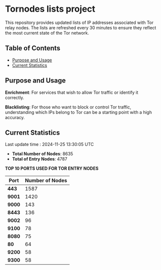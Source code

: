# Tornodes lists project

This repository provides updated lists of IP addresses associated with Tor relay nodes. The lists are refreshed every 30 minutes to ensure they reflect the most current state of the Tor network.

## Table of Contents

- [Purpose and Usage](#purpose-and-usage)
- [Current Statistics](#current-statistics)


## Purpose and Usage

**Enrichment**: For services that wish to allow Tor traffic or identify it correctly.

**Blacklisting**: For those who want to block or control Tor traffic, understanding which IPs belong to Tor can be a starting point with a high accuracy.

## Current Statistics

Last update time : 2024-11-25 13:30:05 UTC

- **Total Number of Nodes**: 8635
- **Total of Entry Nodes**: 4787

**TOP 10 PORTS USED FOR TOR ENTRY NODES**

| **Port** | **Number of Nodes** |
|------|-----------------|
| **443**   | 1587  |
| **9001**   | 1420  |
| **9000**   | 143  |
| **8443**   | 136  |
| **9002**   | 96  |
| **9100**   | 78  |
| **8080**   | 75  |
| **80**   | 64  |
| **9200**   | 58  |
| **9300**   | 58  |

